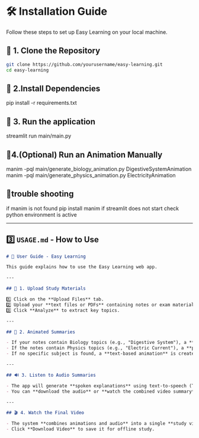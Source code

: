 # 🛠 Installation Guide

Follow these steps to set up Easy Learning on your local machine.

## 🔹 1. Clone the Repository

```sh
git clone https://github.com/yourusername/easy-learning.git
cd easy-learning
```

## 🔹 2.Install Dependencies

pip install -r requirements.txt

## 🔹 3. Run the application

streamlit run main/main.py

## 🔹4.(Optional) Run an Animation Manually

manim -pql main/generate_biology_animation.py DigestiveSystemAnimation
manim -pql main/generate_physics_animation.py ElectricityAnimation

## 🔹trouble shooting

if manim is not found
pip install manim
if streamlit does not start check python environment is active

---

## **3️⃣ `USAGE.md` - How to Use**

```md
# 📖 User Guide - Easy Learning

This guide explains how to use the Easy Learning web app.

---

## 📂 1. Upload Study Materials

1️⃣ Click on the **Upload Files** tab.  
2️⃣ Upload your **text files or PDFs** containing notes or exam materials.  
3️⃣ Click **Analyze** to extract key topics.

---

## 🎥 2. Animated Summaries

- If your notes contain Biology topics (e.g., "Digestive System"), a **human body animation** will be generated.
- If the notes contain Physics topics (e.g., "Electric Current"), a **physics animation** will be generated.
- If no specific subject is found, a **text-based animation** is created.

---

## 🔊 3. Listen to Audio Summaries

- The app will generate **spoken explanations** using text-to-speech (TTS).
- You can **download the audio** or **watch the combined video summary**.

---

## 🎬 4. Watch the Final Video

- The system **combines animations and audio** into a single **study video**.
- Click **Download Video** to save it for offline study.
```

